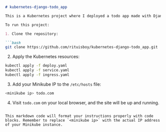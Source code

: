 

```markdown
# kubernetes-django-todo_app

This is a Kubernetes project where I deployed a todo app made with Django.

To run this project:

1. Clone the repository:

```bash
git clone https://github.com/rituisboy/kubernetes-django-todo_app.git
```

2. Apply the Kubernetes resources:

```bash
kubectl apply -f deploy.yaml
kubectl apply -f service.yaml
kubectl apply -f ingress.yaml
```

3. Add your Minikube IP to the `/etc/hosts` file:

```bash
<minikube ip> todo.com
```

4. Visit `todo.com` on your local browser, and the site will be up and running.
```

This markdown code will format your instructions properly with code blocks. Remember to replace `<minikube ip>` with the actual IP address of your Minikube instance.
